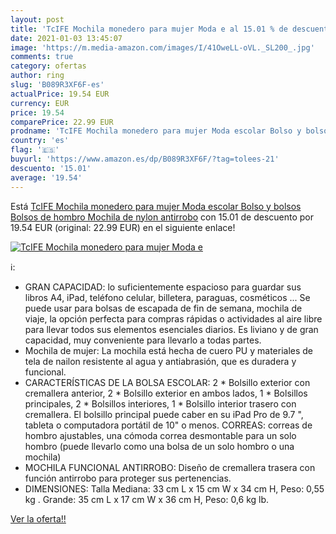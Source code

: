 ```yaml
---
layout: post
title: 'TcIFE Mochila monedero para mujer Moda e al 15.01 % de descuento'
date: 2021-01-03 13:45:07
image: 'https://m.media-amazon.com/images/I/41OweLL-oVL._SL200_.jpg'
comments: true
category: ofertas
author: ring
slug: 'B089R3XF6F-es'
actualPrice: 19.54 EUR
currency: EUR
price: 19.54
comparePrice: 22.99 EUR
prodname: 'TcIFE Mochila monedero para mujer Moda escolar Bolso y bolsos Bolsos de hombro Mochila de nylon antirrobo'
country: 'es'
flag: '🇪🇸'
buyurl: 'https://www.amazon.es/dp/B089R3XF6F/?tag=tolees-21'
descuento: '15.01'
average: '19.54'
---
```


Está [TcIFE Mochila monedero para mujer Moda escolar Bolso y bolsos Bolsos de hombro Mochila de nylon antirrobo](https://www.amazon.es/dp/B089R3XF6F/?tag=tolees-21) con 15.01 de descuento por 19.54 EUR (original: 22.99 EUR) en el siguiente enlace!

[![TcIFE Mochila monedero para mujer Moda e](https://m.media-amazon.com/images/I/41OweLL-oVL._SL200_.jpg)](https://www.amazon.es/dp/B089R3XF6F/?tag=tolees-21)

ℹ️:

- GRAN CAPACIDAD: lo suficientemente espacioso para guardar sus libros A4, iPad, teléfono celular, billetera, paraguas, cosméticos ... Se puede usar para bolsas de escapada de fin de semana, mochila de viaje, la opción perfecta para compras rápidas o actividades al aire libre para llevar todos sus elementos esenciales diarios. Es liviano y de gran capacidad, muy conveniente para llevarlo a todas partes.
- Mochila de mujer: La mochila está hecha de cuero PU y materiales de tela de nailon resistente al agua y antiabrasión, que es duradera y funcional.
- CARACTERÍSTICAS DE LA BOLSA ESCOLAR: 2 * Bolsillo exterior con cremallera anterior, 2 * Bolsillo exterior en ambos lados, 1 * Bolsillos principales, 2 * Bolsillos interiores, 1 * Bolsillo interior trasero con cremallera. El bolsillo principal puede caber en su iPad Pro de 9.7 ", tableta o computadora portátil de 10" o menos. CORREAS: correas de hombro ajustables, una cómoda correa desmontable para un solo hombro (puede llevarlo como una bolsa de un solo hombro o una mochila)
- MOCHILA FUNCIONAL ANTIRROBO: Diseño de cremallera trasera con función antirrobo para proteger sus pertenencias.
- DIMENSIONES: Talla Mediana: 33 cm L x 15 cm W x 34 cm H, Peso: 0,55 kg . Grande: 35 cm L x 17 cm W x 36 cm H, Peso: 0,6 kg lb.

[Ver la oferta!!](https://www.amazon.es/dp/B089R3XF6F/?tag=tolees-21)
